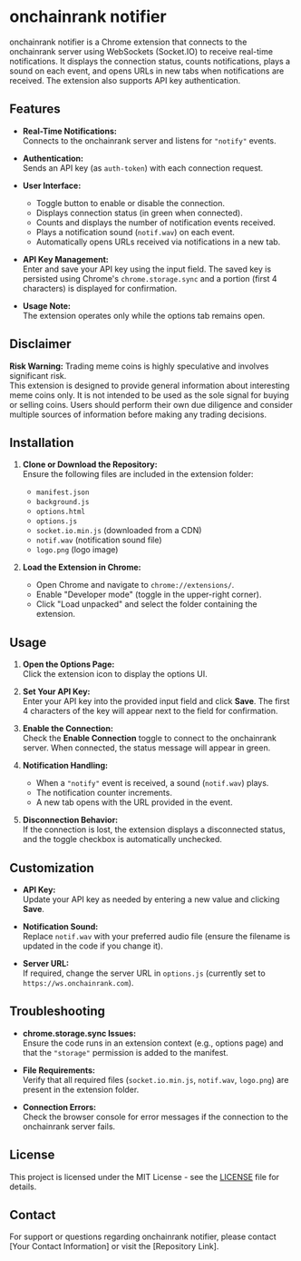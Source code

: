 # onchainrank notifier

onchainrank notifier is a Chrome extension that connects to the onchainrank server using WebSockets (Socket.IO) to receive real-time notifications. It displays the connection status, counts notifications, plays a sound on each event, and opens URLs in new tabs when notifications are received. The extension also supports API key authentication.

## Features

- **Real-Time Notifications:**  
  Connects to the onchainrank server and listens for `"notify"` events.
- **Authentication:**  
  Sends an API key (as `auth-token`) with each connection request.

- **User Interface:**

  - Toggle button to enable or disable the connection.
  - Displays connection status (in green when connected).
  - Counts and displays the number of notification events received.
  - Plays a notification sound (`notif.wav`) on each event.
  - Automatically opens URLs received via notifications in a new tab.

- **API Key Management:**  
  Enter and save your API key using the input field. The saved key is persisted using Chrome's `chrome.storage.sync` and a portion (first 4 characters) is displayed for confirmation.

- **Usage Note:**  
  The extension operates only while the options tab remains open.

## Disclaimer

**Risk Warning:** Trading meme coins is highly speculative and involves significant risk.  
This extension is designed to provide general information about interesting meme coins only. It is not intended to be used as the sole signal for buying or selling coins. Users should perform their own due diligence and consider multiple sources of information before making any trading decisions.

## Installation

1. **Clone or Download the Repository:**  
   Ensure the following files are included in the extension folder:

   - `manifest.json`
   - `background.js`
   - `options.html`
   - `options.js`
   - `socket.io.min.js` (downloaded from a CDN)
   - `notif.wav` (notification sound file)
   - `logo.png` (logo image)

2. **Load the Extension in Chrome:**
   - Open Chrome and navigate to `chrome://extensions/`.
   - Enable "Developer mode" (toggle in the upper-right corner).
   - Click "Load unpacked" and select the folder containing the extension.

## Usage

1. **Open the Options Page:**  
   Click the extension icon to display the options UI.

2. **Set Your API Key:**  
   Enter your API key into the provided input field and click **Save**. The first 4 characters of the key will appear next to the field for confirmation.

3. **Enable the Connection:**  
   Check the **Enable Connection** toggle to connect to the onchainrank server. When connected, the status message will appear in green.

4. **Notification Handling:**

   - When a `"notify"` event is received, a sound (`notif.wav`) plays.
   - The notification counter increments.
   - A new tab opens with the URL provided in the event.

5. **Disconnection Behavior:**  
   If the connection is lost, the extension displays a disconnected status, and the toggle checkbox is automatically unchecked.

## Customization

- **API Key:**  
  Update your API key as needed by entering a new value and clicking **Save**.

- **Notification Sound:**  
  Replace `notif.wav` with your preferred audio file (ensure the filename is updated in the code if you change it).

- **Server URL:**  
  If required, change the server URL in `options.js` (currently set to `https://ws.onchainrank.com`).

## Troubleshooting

- **chrome.storage.sync Issues:**  
  Ensure the code runs in an extension context (e.g., options page) and that the `"storage"` permission is added to the manifest.

- **File Requirements:**  
  Verify that all required files (`socket.io.min.js`, `notif.wav`, `logo.png`) are present in the extension folder.

- **Connection Errors:**  
  Check the browser console for error messages if the connection to the onchainrank server fails.

## License

This project is licensed under the MIT License - see the [LICENSE](LICENSE) file for details.

## Contact

For support or questions regarding onchainrank notifier, please contact [Your Contact Information] or visit the [Repository Link].
